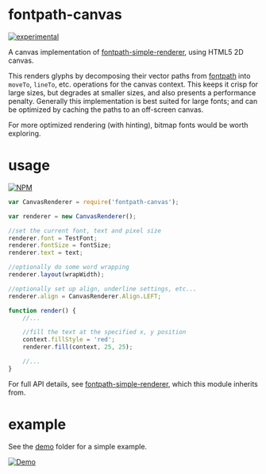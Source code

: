 # fontpath-canvas

[![experimental](http://badges.github.io/stability-badges/dist/experimental.svg)](http://github.com/badges/stability-badges)

A canvas implementation of [fontpath-simple-renderer](https://github.com/mattdesl/fontpath-simple-renderer), using HTML5 2D canvas.

This renders glyphs by decomposing their vector paths from [fontpath](https://github.com/mattdesl/fontpath) into `moveTo`, `lineTo`, etc. operations for the canvas context. This keeps it crisp for large sizes, but degrades at smaller sizes, and also presents a performance penalty. Generally this implementation is best suited for large fonts; and can be optimized by caching the paths to an off-screen canvas.

For more optimized rendering (with hinting), bitmap fonts would be worth exploring.

# usage

[![NPM](https://nodei.co/npm/fontpath-canvas.png)](https://nodei.co/npm/fontpath-canvas)

```js
var CanvasRenderer = require('fontpath-canvas');

var renderer = new CanvasRenderer();

//set the current font, text and pixel size
renderer.font = TestFont;
renderer.fontSize = fontSize;
renderer.text = text;

//optionally do some word wrapping
renderer.layout(wrapWidth);

//optionally set up align, underline settings, etc...
renderer.align = CanvasRenderer.Align.LEFT;

function render() {
	//...

	//fill the text at the specified x, y position
	context.fillStyle = 'red';
	renderer.fill(context, 25, 25);

	//...
}
```

For full API details, see [fontpath-simple-renderer](https://github.com/mattdesl/fontpath-simple-renderer), which this module inherits from.

# example

See the [demo](demo) folder for a simple example.

[![Demo](http://i.imgur.com/rkY0nBI.png)](demo)